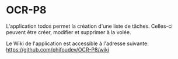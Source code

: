 ﻿# OCR-P8

L'application todos permet la création d'une liste de tâches. Celles-ci peuvent être créer, modifier et supprimer à la volée.

Le Wiki de l'application est accessible à l'adresse suivante:
https://github.com/phifoudev/OCR-P8/wiki
